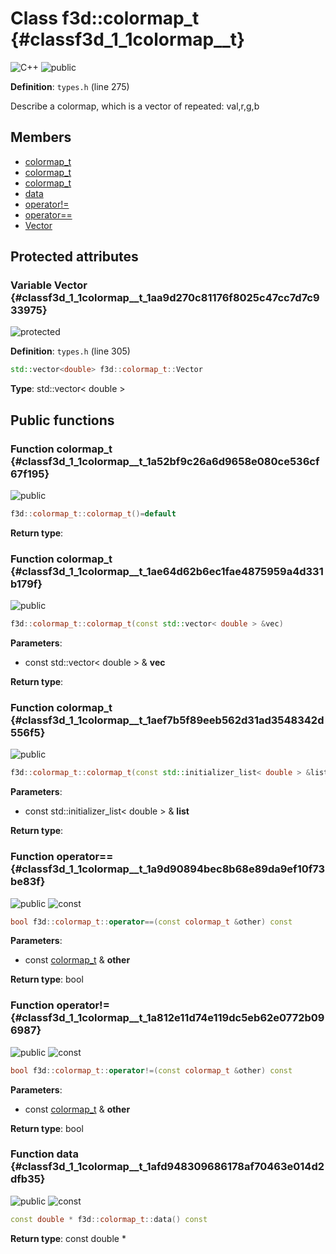 # Class f3d::colormap\_t {#classf3d_1_1colormap__t}

![][C++]
![][public]

**Definition**: `types.h` (line 275)



Describe a colormap, which is a vector of repeated: val,r,g,b

## Members

* [colormap\_t](classf3d_1_1colormap__t.md#classf3d_1_1colormap__t_1a52bf9c26a6d9658e080ce536cf67f195)
* [colormap\_t](classf3d_1_1colormap__t.md#classf3d_1_1colormap__t_1ae64d62b6ec1fae4875959a4d331b179f)
* [colormap\_t](classf3d_1_1colormap__t.md#classf3d_1_1colormap__t_1aef7b5f89eeb562d31ad3548342d556f5)
* [data](classf3d_1_1colormap__t.md#classf3d_1_1colormap__t_1afd948309686178af70463e014d2dfb35)
* [operator!=](classf3d_1_1colormap__t.md#classf3d_1_1colormap__t_1a812e11d74e119dc5eb62e0772b096987)
* [operator==](classf3d_1_1colormap__t.md#classf3d_1_1colormap__t_1a9d90894bec8b68e89da9ef10f73be83f)
* [Vector](classf3d_1_1colormap__t.md#classf3d_1_1colormap__t_1aa9d270c81176f8025c47cc7d7c933975)

## Protected attributes

### Variable Vector {#classf3d_1_1colormap__t_1aa9d270c81176f8025c47cc7d7c933975}

![][protected]

**Definition**: `types.h` (line 305)


```cpp
std::vector<double> f3d::colormap_t::Vector
```








**Type**: std::vector< double >



## Public functions

### Function colormap\_t {#classf3d_1_1colormap__t_1a52bf9c26a6d9658e080ce536cf67f195}

![][public]


```cpp
f3d::colormap_t::colormap_t()=default
```








**Return type**: 



### Function colormap\_t {#classf3d_1_1colormap__t_1ae64d62b6ec1fae4875959a4d331b179f}

![][public]


```cpp
f3d::colormap_t::colormap_t(const std::vector< double > &vec)
```








**Parameters**:

* const std::vector< double > & **vec**

**Return type**: 



### Function colormap\_t {#classf3d_1_1colormap__t_1aef7b5f89eeb562d31ad3548342d556f5}

![][public]


```cpp
f3d::colormap_t::colormap_t(const std::initializer_list< double > &list)
```








**Parameters**:

* const std::initializer_list< double > & **list**

**Return type**: 



### Function operator== {#classf3d_1_1colormap__t_1a9d90894bec8b68e89da9ef10f73be83f}

![][public]
![][const]


```cpp
bool f3d::colormap_t::operator==(const colormap_t &other) const
```








**Parameters**:

* const [colormap\_t](classf3d_1_1colormap__t.md) & **other**

**Return type**: bool



### Function operator!= {#classf3d_1_1colormap__t_1a812e11d74e119dc5eb62e0772b096987}

![][public]
![][const]


```cpp
bool f3d::colormap_t::operator!=(const colormap_t &other) const
```








**Parameters**:

* const [colormap\_t](classf3d_1_1colormap__t.md) & **other**

**Return type**: bool



### Function data {#classf3d_1_1colormap__t_1afd948309686178af70463e014d2dfb35}

![][public]
![][const]


```cpp
const double * f3d::colormap_t::data() const
```








**Return type**: const double *





[public]: https://img.shields.io/badge/-public-brightgreen (public)
[C++]: https://img.shields.io/badge/language-C%2B%2B-blue (C++)
[const]: https://img.shields.io/badge/-const-lightblue (const)
[protected]: https://img.shields.io/badge/-protected-yellow (protected)